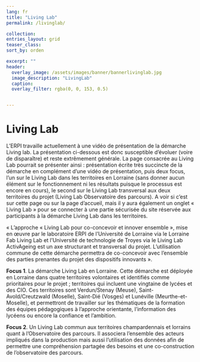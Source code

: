 ```yaml
---
lang: fr
title: "Living Lab"
permalink: /livinglab/

collection: 
entries_layout: grid
teaser_class: 
sort_by: orden 

excerpt: ""
header:
  overlay_image: /assets/images/banner/bannerlivinglab.jpg
  image_description: "LivingLab"
  caption: 
  overlay_filter: rgba(0, 0, 153, 0.5)


---
```


Living Lab
==========

L’ERPI travaille actuellement à une vidéo de présentation de la démarche Living lab. La présentation ci-dessous est donc susceptible d’évoluer (voire de disparaître) et reste extrêmement générale. La page consacrée au Living Lab pourrait se présenter ainsi : présentation écrite très succincte de la démarche en complément d’une vidéo de présentation, puis deux focus, l’un sur le Living Lab dans les territoires en Lorraine (sans donner aucun élément sur le fonctionnement ni les résultats puisque le processus est encore en cours), le second sur le Living Lab transversal aux deux territoires du projet (Living Lab Observatoire des parcours). 
A voir si c’est sur cette page ou sur la page d’accueil, mais il y aura également un onglet « Living Lab » pour se connecter à une partie sécurisée du site réservée aux participants à la démarche Living Lab dans les territoires.

« L’approche « Living Lab pour co-concevoir et innover ensemble », mise en œuvre par le laboratoire ERPI de l’Université de Lorraine via le Lorraine Fab Living Lab et l’Université de technologie de Troyes via le Living Lab ActivAgeing est un axe structurant et transversal du projet. L’utilisation commune de cette démarche permettra de co-concevoir avec l’ensemble des parties prenantes du projet des dispositifs innovants ».

**Focus 1**. La démarche Living Lab en Lorraine. Cette démarche est déployée en Lorraine dans quatre territoires volontaires et identifiés comme prioritaires pour le projet ; territoires qui incluent une vingtaine de lycées et des CIO. Ces territoires sont Verdun/Stenay (Meuse), Saint-Avold/Creutzwald (Moselle), Saint-Dié (Vosges) et Lunéville (Meurthe-et-Moselle), et permettront de travailler sur les thématiques de la formation des équipes pédagogiques à l’approche orientante, l’information des lycéens ou encore la confiance et l’ambition.

**Focus 2**. Un Living Lab commun aux territoires champardennais et lorrains quant à l’Observatoire des parcours. Il associera l’ensemble des acteurs impliqués dans la production mais aussi l’utilisation des données afin de permettre une compréhension partagée des besoins et une co-construction de l’observatoire des parcours.
